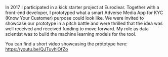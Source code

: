 
In 2017 I participated in a kick starter project at Euroclear.  Together with a front-end developer, I prototyped what a smart Adverse Media App for KYC (Know Your Customer) purpose could look like.  We were invited to showcase our prototype in a pitch battle and were thrilled that the idea was well received and received funding to move forward.  My role as data scientist was to build the machine learning models for the tool.  

You can find a short video showcasing the prototype here: https://youtu.be/QJTuvhlOfZo
